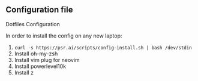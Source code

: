 ## Configuration file

Dotfiles Configuration

In order to install the config on any new laptop:

1. `curl -s https://psr.ai/scripts/config-install.sh | bash /dev/stdin`
2. Install oh-my-zsh
3. Install vim plug for neovim
4. Install powerlevel10k
5. Install z
